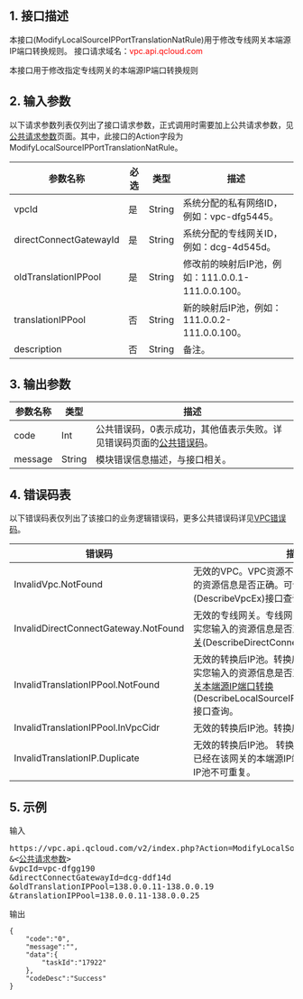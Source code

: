 ## 1. 接口描述

本接口(ModifyLocalSourceIPPortTranslationNatRule)用于修改专线网关本端源IP端口转换规则。
接口请求域名：<font style="color:red">vpc.api.qcloud.com</font>

本接口用于修改指定专线网关的本端源IP端口转换规则

## 2. 输入参数
以下请求参数列表仅列出了接口请求参数，正式调用时需要加上公共请求参数，见<a href="/doc/api/372/4153" title="公共请求参数">公共请求参数</a>页面。其中，此接口的Action字段为ModifyLocalSourceIPPortTranslationNatRule。

| 参数名称 | 必选  | 类型 | 描述 |
|---------|---------|---------|---------|
| vpcId | 是 | String | 系统分配的私有网络ID，例如：vpc-dfg5445。 |
| directConnectGatewayId | 是 | String | 系统分配的专线网关ID，例如：dcg-4d545d。 |
| oldTranslationIPPool | 是 | String | 修改前的映射后IP池，例如：111.0.0.1-111.0.0.100。 |
| translationIPPool | 否 | String | 新的映射后IP池，例如：111.0.0.2-111.0.0.100。  |
| description | 否 | String | 备注。 |

## 3. 输出参数

| 参数名称 | 类型 | 描述 |
|---------|---------|---------|
| code | Int | 公共错误码，0表示成功，其他值表示失败。详见错误码页面的<a href="http://tcecqpoc.fsphere.cn/doc/api/372/%E9%94%99%E8%AF%AF%E7%A0%81#1.E3.80.81.E5.85.AC.E5.85.B1.E9.94.99.E8.AF.AF.E7.A0.81" title="公共错误码">公共错误码</a>。|
| message | String | 模块错误信息描述，与接口相关。|

 ## 4. 错误码表
  以下错误码表仅列出了该接口的业务逻辑错误码，更多公共错误码详见<a href="http://tcecqpoc.fsphere.cn/doc/api/245/4924" title="VPC错误码">VPC错误码</a>。
	
| 错误码 | 描述 |
|---------|---------|
| InvalidVpc.NotFound | 无效的VPC。VPC资源不存在，请再次核实您输入的资源信息是否正确。可调用<a href="http://tcecqpoc.fsphere.cn/doc/api/245/%e5%88%9b%e5%bb%ba%e7%a7%81%e6%9c%89%e7%bd%91%e7%bb%9c?viewType=preview" title="查询私有网络列表">查询私有网络列表</a>(DescribeVpcEx)接口查询。|
| InvalidDirectConnectGateway.NotFound | 无效的专线网关。专线网关资源不存在，请再次核实您输入的资源信息是否正确。可调用<a href="http://tcecqpoc.fsphere.cn/doc/api/245/%e6%9f%a5%e8%af%a2%e4%b8%93%e7%ba%bf%e7%bd%91%e5%85%b3?viewType=preview" title="查询专线网关">查询专线网关</a>(DescribeDirectConnectGateway)接口查询。|
| InvalidTranslationIPPool.NotFound | 无效的转换后IP池。转换后IP池不存在，请再次核实您输入的资源信息是否正确。可调用<a href="http://tcecqpoc.fsphere.cn/document/product/215/5193" title="查询专线网关本端源IP端口转换">查询专线网关本端源IP端口转换</a>(DescribeLocalSourceIPPortTranslationNatRule)接口查询。|
| InvalidTranslationIPPool.InVpcCidr | 无效的转换后IP池。转换后IP池在VPC网段内。|
| InvalidTranslationIP.Duplicate | 无效的转换后IP池。 转换后IP池重复，转换后IP池已经在该网关的本端源IP端口转换规则中，转换后IP池不可重复。|

## 5. 示例
输入
<pre>
https://vpc.api.qcloud.com/v2/index.php?Action=ModifyLocalSourceIPPortTranslationNatRule
&<<a href="http://tcecqpoc.fsphere.cn/doc/api/229/6976">公共请求参数</a>>
&vpcId=vpc-dfgg190
&directConnectGatewayId=dcg-ddf14d
&oldTranslationIPPool=138.0.0.11-138.0.0.19
&translationIPPool=138.0.0.11-138.0.0.25
</pre>
输出
```
{
    "code":"0",
    "message":"",
    "data":{
        "taskId":"17922"
    },
    "codeDesc":"Success"
}
```

